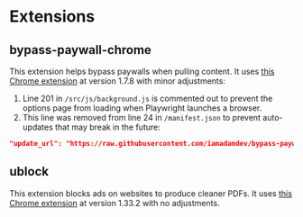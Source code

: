 # Extensions


## bypass-paywall-chrome

This extension helps bypass paywalls when pulling content. It uses
[this Chrome extension](https://github.com/iamadamdev/bypass-paywalls-chrome)
at version 1.7.8 with minor adjustments:

1. Line 201 in `/src/js/background.js` is commented out to prevent the options
page from loading when Playwright launches a browser.
2. This line was removed from line 24 in `/manifest.json` to prevent
auto-updates that may break in the future:
```json
"update_url": "https://raw.githubusercontent.com/iamadamdev/bypass-paywalls-chrome/master/src/updates/updates.xml",
```


## ublock

This extension blocks ads on websites to produce cleaner PDFs. It uses
[this Chrome extension](https://github.com/gorhill/uBlock/)
at version 1.33.2 with no adjustments.
